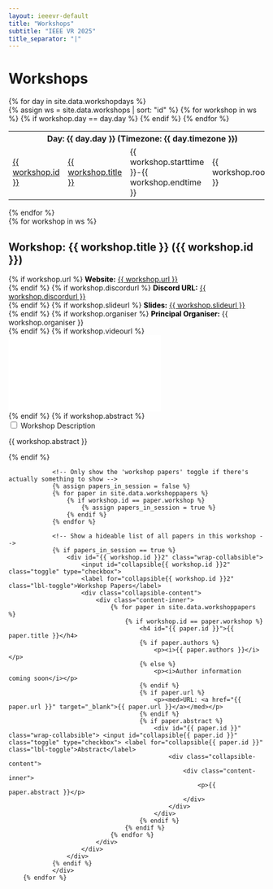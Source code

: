 ```yaml
---
layout: ieeevr-default
title: "Workshops"
subtitle: "IEEE VR 2025"
title_separator: "|"
---
```


<div>
    <h1 id="call-for-workshop-papers"> Workshops </h1>
      {% for day in site.data.workshopdays %}
        <div>
            <div>
                <table class="styled-table">
                    <tr>
                        <th colspan="4">Day: {{ day.day }} (Timezone: {{ day.timezone }})</th>
                    </tr>                   
                    {% assign ws = site.data.workshops | sort: "id" %}
                    {% for workshop in ws %}
                        {% if workshop.day == day.day %}
                            <tr>
                                <td class="medLarge"><a href="#{{ workshop.id }}">{{ workshop.id }}</a></td>
                                <td class="medLarge"><a href="#{{ workshop.id }}">{{ workshop.title }}</a></td>
                                <td class="medLarge" class="text-nowrap">{{ workshop.starttime }}-{{ workshop.endtime }}</td>
                                <td class="medLarge" class="text-nowrap">{{ workshop.room }}</td>
                            </tr>
                        {% endif %}
                    {% endfor %}
                </table>
            </div>
        <div>
    {% endfor %}       
    <div>
        {% for workshop in ws %}
            <!-- Workshop title matter -->
            <h2 class="padding_top_xsmall" id="{{ workshop.id }}">Workshop: {{ workshop.title }} ({{ workshop.id }})</h2> 
            <!--<p class="small">{{ workshop.day }}, {{ workshop.starttime }}-{{ workshop.endtime }} ({{ workshop.timezone }}), Room: {{ workshop.room }}</p>                -->
            <div class="padding_left_medium">
                {% if workshop.url %}
                    <med><b style="color: black;">Website:</b> <a href="{{ workshop.url }}" target="_blank">{{ workshop.url }}</a></med><br />
                {% endif %}
                {% if workshop.discordurl %}
                    <med><b style="color: black;">Discord URL:</b> <a href="{{ workshop.discordurl }}" target="_blank">{{ workshop.discordurl }}</a></med><br />
                {% endif %}
                {% if workshop.slideurl %}
                    <med><b style="color: black;">Slides:</b> <a href="{{ workshop.slideurl }}" target="_blank">{{ workshop.slideurl }}</a></med><br />
                {% endif %}
                {% if workshop.organiser %}
                    <med><b style="color: black;">Principal Organiser:</b> {{ workshop.organiser }}</med><br />
                {% endif %}
                {% if workshop.videourl %}
                    <div class="video-container">
                        <iframe src="{{workshop.videourl}}" title="YouTube video player" frameborder="0" 
                        allow="accelerometer; autoplay; clipboard-write; encrypted-media; gyroscope; picture-in-picture" allowfullscreen></iframe>
                    </div>
                {% endif %}                
                {% if workshop.abstract %}
                    <div id="{{ workshop.id }}" class="wrap-collabsible"> <input id="collapsible{{ workshop.id }}" class="toggle" type="checkbox"> <label for="collapsible{{ workshop.id }}" class="lbl-toggle">Workshop Description</label>
                        <div class="collapsible-content">
                            <div class="content-inner">
                                <p>{{ workshop.abstract }}</p>
                            </div>
                        </div>
                    </div>
                {% endif %}
                            
                <!-- Only show the 'workshop papers' toggle if there's actually something to show -->
                {% assign papers_in_session = false %}
                {% for paper in site.data.workshoppapers %}
                    {% if workshop.id == paper.workshop %}
                        {% assign papers_in_session = true %}
                    {% endif %}
                {% endfor %}

                <!-- Show a hideable list of all papers in this workshop -->
                {% if papers_in_session == true %}
                    <div id="{{ workshop.id }}2" class="wrap-collabsible"> 
                        <input id="collapsible{{ workshop.id }}2" class="toggle" type="checkbox"> 
                        <label for="collapsible{{ workshop.id }}2" class="lbl-toggle">Workshop Papers</label>
                        <div class="collapsible-content">
                            <div class="content-inner">
                                {% for paper in site.data.workshoppapers %}
                                    {% if workshop.id == paper.workshop %}
                                        <h4 id="{{ paper.id }}">{{ paper.title }}</h4>
                                        {% if paper.authors %}
                                            <p><i>{{ paper.authors }}</i></p>
                                        {% else %}
                                            <p><i>Author information coming soon</i></p>
                                        {% endif %}
                                        {% if paper.url %}
                                            <p><med>URL: <a href="{{ paper.url }}" target="_blank">{{ paper.url }}</a></med></p>
                                        {% endif %}
                                        {% if paper.abstract %}
                                            <div id="{{ paper.id }}" class="wrap-collabsible"> <input id="collapsible{{ paper.id }}" class="toggle" type="checkbox"> <label for="collapsible{{ paper.id }}" class="lbl-toggle">Abstract</label>
                                                <div class="collapsible-content">
                                                    <div class="content-inner">
                                                        <p>{{ paper.abstract }}</p>
                                                    </div>
                                                </div>
                                            </div>
                                        {% endif %}
                                    {% endif %}
                                {% endfor %}
                            </div>
                        </div>
                    </div>
                {% endif %}  
                </div>         
        {% endfor %}
